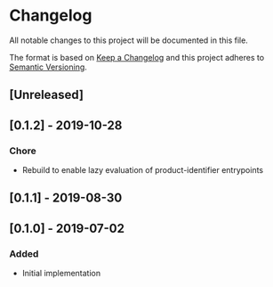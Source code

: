 # Changelog

All notable changes to this project will be documented in this file.

The format is based on [Keep a Changelog](http://keepachangelog.com/en/1.0.0/)
and this project adheres to [Semantic Versioning](http://semver.org/spec/v2.0.0.html).

## [Unreleased]

## [0.1.2] - 2019-10-28
### Chore
- Rebuild to enable lazy evaluation of product-identifier entrypoints

## [0.1.1] - 2019-08-30

## [0.1.0] - 2019-07-02

### Added

- Initial implementation

